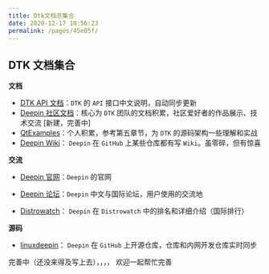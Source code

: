 ```yaml
---
title: Dtk文档总集合
date: 2020-12-17 10:56:23
permalink: /pages/45e05f/
---
```




## DTK 文档集合

**文档**

- [DTK API 文档](https://linuxdeepin.github.io/dtk/)：`DTK` 的 `API` 接口中文说明，自动同步更新
- [Deepin 社区文档](http://linuxdeepin.github.io/docs)：核心为 `DTK` 团队的文档积累，社区爱好者的作品展示、技术交流      [新建，完善中]
- [QtExamples](https://github.com/xmuli/QtExamples)：个人积累，参考第五章节，为 `DTK` 的源码架构一些理解和实战
- [Deepin Wiki](https://github.com/linuxdeepin/developer-center/wiki)： `Deepin` 在 `GitHub` 上某些仓库都有写 `Wiki`。虽零碎，但有惊喜



**交流**

- [Deepin 官网](https://www.deepin.org/zh/)：`Deepin` 的官网

- [Deepin 论坛](https://bbs.deepin.org/)：`Deepin` 中文与国际论坛，用户使用的交流地
- [Distrowatch](https://distrowatch.com/table.php?distribution=deepin)： `Deepin` 在 `Distrowatch` 中的排名和详细介绍（国际排行）



**源码**

- [linuxdeepin](https://github.com/linuxdeepin)： `Deepin` 在 `GitHub` 上开源仓库，仓库和内网开发仓库实时同步





完善中（还没来得及写上去），，，， 欢迎一起帮忙完善